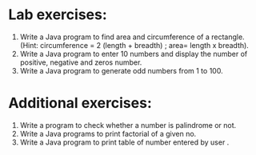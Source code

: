 # Lab exercises:
1.	Write a Java program to find area and circumference of a rectangle.
	(Hint: circumference = 2 (length + breadth) ;   area= length x breadth).
2.	Write a Java program to enter 10 numbers and display the number of positive, negative and zeros number.
3.	Write a Java program to generate odd numbers from 1 to 100. 


# Additional exercises:
1.	Write a program to check whether a number is palindrome or not.
2.	Write a Java programs to print factorial of a given no.
3.	Write a Java program to print table of number entered by user . 
